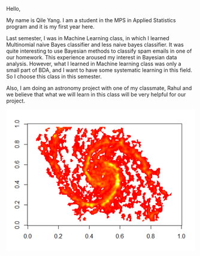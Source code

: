 Hello,

My name is Qile Yang. I am a student in the MPS in Applied Statistics program and it is my first year here.


Last semester, I was in Machine Learning class, in which I learned Multinomial naive Bayes classifier and less naive bayes classifier. It was quite interesting to use Bayesian methods to classify spam emails in one of our homework. This experience aroused my interest in Bayesian data analysis. However, what I learned in Machine learning class was only a small part of BDA, and I want to have some systematic learning in this field. So I choose this class in this semester.

Also, I am doing an astronomy project with one of my classmate, Rahul and we believe that what we will learn in this class will be very helpful for our project. 

![](image1.png)




